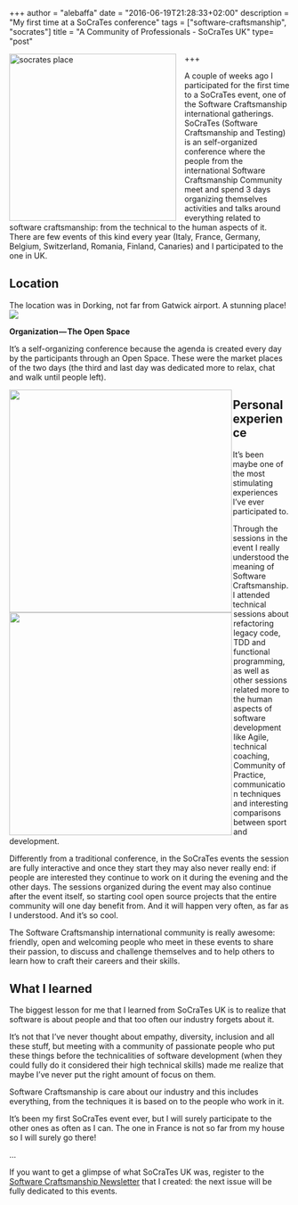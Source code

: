 +++
author = "alebaffa"
date = "2016-06-19T21:28:33+02:00"
description = "My first time at a SoCraTes conference"
tags = ["software-craftsmanship", "socrates"]
title = "A Community of Professionals - SoCraTes UK"
type= "post"

+++
<img src="../../../../img/socrates.png" alt="socrates place" style="width: 300px; margin-right: 15px;" align="left"/>

A couple of weeks ago I participated for the first time to a SoCraTes event, one of the Software Craftsmanship international gatherings. 
SoCraTes (Software Craftsmanship and Testing) is an self-organized conference where the people from the international Software Craftsmanship Community meet and spend 3 days organizing themselves activities and talks around everything related to software craftsmanship: from the technical to the human aspects of it. 
There are few events of this kind every year (Italy, France, Germany, Belgium, Switzerland, Romania, Finland, Canaries) and I participated to the one in UK.

<h2>Location</h2>

The location was in Dorking, not far from Gatwick airport. A stunning place!
<img src="../../../../img/socrates-out-1.jpeg"/>

**Organization — The Open Space**

It’s a self-organizing conference because the agenda is created every day by the participants through an Open Space. These were the market places of the two days (the third and last day was dedicated more to relax, chat and walk until people left).

<img src="../../../../img/open-space-1.jpeg" style="width: 400px; margin-right: 2px;" align="left" />
<img src="../../../../img/open-space-2.jpeg" style="width: 400px;" align="left"/>

<h2>Personal experience</h2>
It’s been maybe one of the most stimulating experiences I’ve ever participated to. 

Through the sessions in the event I really understood the meaning of Software Craftsmanship. I attended technical sessions about refactoring legacy code, TDD and functional programming, as well as other sessions related more to the human aspects of software development like Agile, technical coaching, Community of Practice, communication techniques and interesting comparisons between sport and development.

Differently from a traditional conference, in the SoCraTes events the session are fully interactive and once they start they may also never really end: if people are interested they continue to work on it during the evening and the other days. The sessions organized during the event may also continue after the event itself, so starting cool open source projects that the entire community will one day benefit from. And it will happen very often, as far as I understood. And it’s so cool.

The Software Craftsmanship international community is really awesome: friendly, open and welcoming people who meet in these events to share their passion, to discuss and challenge themselves and to help others to learn how to craft their careers and their skills.

<h2>What I learned</h2>
The biggest lesson for me that I learned from SoCraTes UK is to realize that software is about people and that too often our industry forgets about it. 

It’s not that I’ve never thought about empathy, diversity, inclusion and all these stuff, but meeting with a community of passionate people who put these things before the technicalities of software development (when they could fully do it considered their high technical skills) made me realize that maybe I’ve never put the right amount of focus on them.

Software Craftsmanship is care about our industry and this includes everything, from the techniques it is based on to the people who work in it.

It’s been my first SoCraTes event ever, but I will surely participate to the other ones as often as I can. The one in France is not so far from my house so I will surely go there!

...

If you want to get a glimpse of what SoCraTes UK was, register to the [Software Craftsmanship Newsletter](https://scnewsletter.firebaseapp.com/) that I created: the next issue will be fully dedicated to this events.